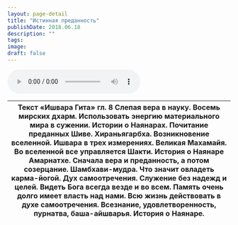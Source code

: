 ```yaml
---
layout: page-detail
title: "Истинная преданность"
publishDate: 2018.06.18
description: ""
tags:
image:
draft: false
---
```


<audio title="2018.06.18 - Истинная преданность.mp3" src="/upload/iblock/2f3/2f37e06d4bde4d3cc8603fde40924acf.mp3" controls=""></audio>

| Текст «Ишвара Гита» гл. 8 Слепая вера в науку. Восемь мирских дхарм. Использовать энергию материального мира в сужении. Истории о Наянарах. Почитание преданных Шиве. Хираньягарбха. Возникновение вселенной.  Ишвара в трех измерениях. Великая Махамайя. Во вселенной все управляется Шакти. История о Наянаре Амарнатхе. Сначала вера и преданность, а потом созерцание. Шамбхави-мудра. Что значит овладеть карма-йогой. Дух самоотречения. Служение без надежд и целей. Видеть Бога всегда везде и во всем. Память очень долго имеет власть над нами. Всю жизнь действовать в духе самоотречения. Всезнание, удовлетворенность, пурнатва, баша-айшварья. История о Наянаре. |
| -------------------------------------------------------------------------------------------------------------------------------------------------------------------------------------------------------------------------------------------------------------------------------------------------------------------------------------------------------------------------------------------------------------------------------------------------------------------------------------------------------------------------------------------------------------------------------------------------------------------------------------------------------------------------------- |

  
